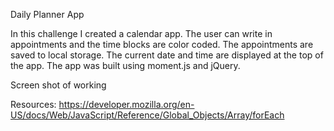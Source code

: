Daily Planner App

In this challenge I created a calendar app. The user can write in appointments and the time blocks are color coded. The appointments are saved to local storage. The current date and time are displayed at the top of the app. The app was built using moment.js and jQuery. 

Screen shot of working 



Resources:
https://developer.mozilla.org/en-US/docs/Web/JavaScript/Reference/Global_Objects/Array/forEach

